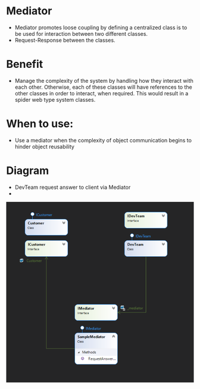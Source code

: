 # Mediator
- Mediator promotes loose coupling by defining a centralized class is to be used for interaction between two different classes.
- Request-Response between the classes.
  
# Benefit
- Manage the complexity of the system by handling how they interact with each other.
  Otherwise, each of these classes will have references to the other classes in order to interact, when required. This would result in a spider web type system classes.
 
# When to use: 
- Use a mediator when the complexity of object communication begins to hinder object reusability

# Diagram
- DevTeam request answer to client via Mediator
- 
![MediatorDesignPattern](https://github.com/nghianguyendev/design-pattern/blob/master/BehavioralDesignPattern/Mediator/Mediator.png?raw=true)
